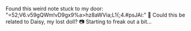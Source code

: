 Found this weird note stuck to my door: "=52;V6.v59gQWm!vD9gx9%a>hz8aWVia;L1{\;4.#psJAi:" 🤨 Could this be related to Daisy, my lost doll? 📷 Starting to freak out a bit... 
